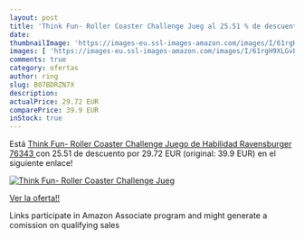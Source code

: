 ```yaml
---
layout: post
title: 'Think Fun- Roller Coaster Challenge Jueg al 25.51 % de descuento'
date: 
thumbnailImage: 'https://images-eu.ssl-images-amazon.com/images/I/61rgH9XLGvL._SL200_.jpg'
images: [ 'https://images-eu.ssl-images-amazon.com/images/I/61rgH9XLGvL._SL200_.jpg' ]
comments: true
category: ofertas
author: ring
slug: B07BDRZN7X
description:
actualPrice: 29.72 EUR
comparePrice: 39.9 EUR
inStock: true
---
```


Está [Think Fun- Roller Coaster Challenge Juego de Habilidad  Ravensburger 76343 ](https://www.amazon.es/dp/B07BDRZN7X/?tag=tolees-21) con 25.51 de descuento por 29.72 EUR (original: 39.9 EUR) en el siguiente enlace!

[![Think Fun- Roller Coaster Challenge Jueg](https://images-eu.ssl-images-amazon.com/images/I/61rgH9XLGvL._SL200_.jpg)](https://www.amazon.es/dp/B07BDRZN7X/?tag=tolees-21)

[Ver la oferta!!](https://www.amazon.es/dp/B07BDRZN7X/?tag=tolees-21)

Links participate in Amazon Associate program and might generate a comission on qualifying sales


